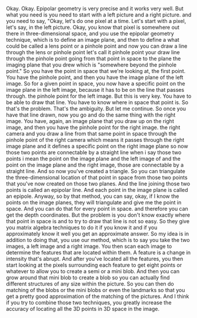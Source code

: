 Okay. Okay. Epipolar geometry is very precise and it works very well. But what you need is you need to start with a left picture and a right picture. and you need to say, "Okay, let's do one pixel at a time. Let's start with a pixel, let's say, in the left picture. Okay, you know that pixel is somewhere out there in three-dimensional space, and you use the epipolar geometry technique, which is to define an image plane, and then to define a what could be called a lens point or a pinhole point and now you can draw a line through the lens or pinhole point let's call it pinhole point your draw line through the pinhole point going from that point in space to the plane the imaging plane that you drew which is "somewhere beyond the pinhole point." So you have the point in space that we're looking at, the first point. You have the pinhole point, and then you have the image plane of the left image. So for a given point in space, you now have a specific point on the image plane in the left image, because it has to be on the line that passes through. the pinhole point for the left image. But this is very key. You have to be able to draw that line. You have to know where in space that point is. So that's the problem. That's the ambiguity. But let me continue. So once you have that line drawn, now you go and do the same thing with the right image. You have, again, an image plane that you draw up on the right image, and then you have the pinhole point for the right image. the right camera and you draw a line from that same point in space through the pinhole point of the right camera which means it passes through the right image plane and it defines a specific point on the right image plane so now those two points are connectable by a straight line when i say those two points i mean the point on the image plane and the left image of and the point on the image plane and the right image, those are connectable by a straight line. And so now you've created a triangle. So you can triangulate the three-dimensional location of that point in space from those two points that you've now created on those two planes. And the line joining those two points is called an epipolar line. And each point in the image plane is called an epipole. Anyway, so by that method, you can say, okay, if I know the points on the image planes, they will triangulate and give me the point in space. And you can do that for every point in space. and therefore you can get the depth coordinates. But the problem is you don't know exactly where that point in space is and to try to draw that line is not so easy. So they give you matrix algebra techniques to do it if you know it and if you approximately know it well you get an approximate answer. So my idea is in addition to doing that, you use our method, which is to say you take the two images, a left image and a right image. You then scan each image to determine the features that are located within them. A feature is a change in intensity that's abrupt. And after you've located all the features, you then start looking at the pixels surrounding each feature to get eight points or whatever to allow you to create a semi or a mini blob. And then you can grow around that mini blob to create a blob so you can actually find different structures of any size within the picture. So you can then do matching of the blobs or the mini blobs or even the landmarks so that you get a pretty good approximation of the matching of the pictures. And I think if you try to combine those two techniques, you greatly increase the accuracy of locating all the 3D points in 3D space in the image. 